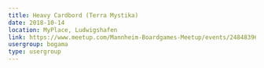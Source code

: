 ```yaml
---
title: Heavy Cardbord (Terra Mystika)
date: 2018-10-14
location: MyPlace, Ludwigshafen
link: https://www.meetup.com/Mannheim-Boardgames-Meetup/events/248483963/
usergroup: bogama
type: usergroup
---
```

